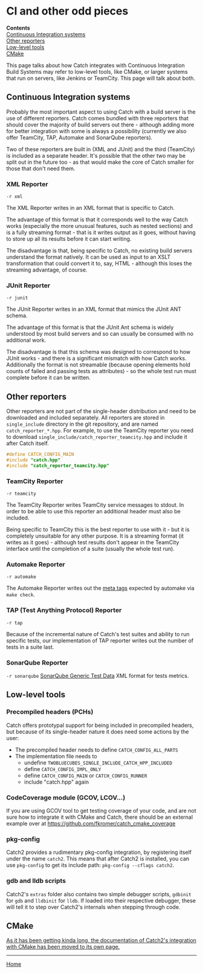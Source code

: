 <a id="top"></a>
# CI and other odd pieces

**Contents**<br>
[Continuous Integration systems](#continuous-integration-systems)<br>
[Other reporters](#other-reporters)<br>
[Low-level tools](#low-level-tools)<br>
[CMake](#cmake)<br>

This page talks about how Catch integrates with Continuous Integration 
Build Systems may refer to low-level tools, like CMake, or larger systems that run on servers, like Jenkins or TeamCity. This page will talk about both.

## Continuous Integration systems

Probably the most important aspect to using Catch with a build server is the use of different reporters. Catch comes bundled with three reporters that should cover the majority of build servers out there - although adding more for better integration with some is always a possibility (currently we also offer TeamCity, TAP, Automake and SonarQube reporters).

Two of these reporters are built in (XML and JUnit) and the third (TeamCity) is included as a separate header. It's possible that the other two may be split out in the future too - as that would make the core of Catch smaller for those that don't need them.

### XML Reporter
```-r xml``` 

The XML Reporter writes in an XML format that is specific to Catch. 

The advantage of this format is that it corresponds well to the way Catch works (especially the more unusual features, such as nested sections) and is a fully streaming format - that is it writes output as it goes, without having to store up all its results before it can start writing.

The disadvantage is that, being specific to Catch, no existing build servers understand the format natively. It can be used as input to an XSLT transformation that could convert it to, say, HTML - although this loses the streaming advantage, of course.

### JUnit Reporter
```-r junit```

The JUnit Reporter writes in an XML format that mimics the JUnit ANT schema.

The advantage of this format is that the JUnit Ant schema is widely understood by most build servers and so can usually be consumed with no additional work.

The disadvantage is that this schema was designed to correspond to how JUnit works - and there is a significant mismatch with how Catch works. Additionally the format is not streamable (because opening elements hold counts of failed and passing tests as attributes) - so the whole test run must complete before it can be written.

## Other reporters
Other reporters are not part of the single-header distribution and need
to be downloaded and included separately. All reporters are stored in
`single_include` directory in the git repository, and are named
`catch_reporter_*.hpp`. For example, to use the TeamCity reporter you
need to download `single_include/catch_reporter_teamcity.hpp` and include
it after Catch itself.

```cpp
#define CATCH_CONFIG_MAIN
#include "catch.hpp"
#include "catch_reporter_teamcity.hpp"
```

### TeamCity Reporter
```-r teamcity```

The TeamCity Reporter writes TeamCity service messages to stdout. In order to be able to use this reporter an additional header must also be included.

Being specific to TeamCity this is the best reporter to use with it - but it is completely unsuitable for any other purpose. It is a streaming format (it writes as it goes) - although test results don't appear in the TeamCity interface until the completion of a suite (usually the whole test run).

### Automake Reporter
```-r automake```

The Automake Reporter writes out the [meta tags](https://www.gnu.org/software/automake/manual/html_node/Log-files-generation-and-test-results-recording.html#Log-files-generation-and-test-results-recording) expected by automake via `make check`.

### TAP (Test Anything Protocol) Reporter
```-r tap```

Because of the incremental nature of Catch's test suites and ability to run specific tests, our implementation of TAP reporter writes out the number of tests in a suite last.

### SonarQube Reporter
```-r sonarqube```
[SonarQube Generic Test Data](https://docs.sonarqube.org/latest/analysis/generic-test/) XML format for tests metrics.

## Low-level tools

### Precompiled headers (PCHs)

Catch offers prototypal support for being included in precompiled headers, but because of its single-header nature it does need some actions by the user:
* The precompiled header needs to define `CATCH_CONFIG_ALL_PARTS`
* The implementation file needs to
  * undefine `TWOBLUECUBES_SINGLE_INCLUDE_CATCH_HPP_INCLUDED`
  * define `CATCH_CONFIG_IMPL_ONLY`
  * define `CATCH_CONFIG_MAIN` or `CATCH_CONFIG_RUNNER`
  * include "catch.hpp" again


### CodeCoverage module (GCOV, LCOV...)

If you are using GCOV tool to get testing coverage of your code, and are not sure how to integrate it with CMake and Catch, there should be an external example over at https://github.com/fkromer/catch_cmake_coverage


### pkg-config

Catch2 provides a rudimentary pkg-config integration, by registering itself
under the name `catch2`. This means that after Catch2 is installed, you
can use `pkg-config` to get its include path: `pkg-config --cflags catch2`.

### gdb and lldb scripts

Catch2's `extras` folder also contains two simple debugger scripts,
`gdbinit` for `gdb` and `lldbinit` for `lldb`. If loaded into their
respective debugger, these will tell it to step over Catch2's internals
when stepping through code.


## CMake

[As it has been getting kinda long, the documentation of Catch2's
integration with CMake has been moved to its own page.](cmake-integration.md#top)


---

[Home](Readme.md#top)
